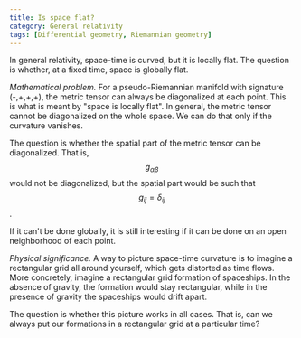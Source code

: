 ```yaml
---
title: Is space flat?
category: General relativity
tags: [Differential geometry, Riemannian geometry]
---
```

In general relativity, space-time is curved, but it is locally flat. The question is
whether, at a fixed time, space is globally flat.

*Mathematical problem.* For a pseudo-Riemannian manifold with signature (-,+,+,+),
the metric tensor can always be diagonalized at each point. This is what is meant
by "space is locally flat". In general, the metric tensor cannot be diagonalized
on the whole space. We can do that only if the curvature vanishes.

The question is whether the spatial part of the metric tensor can be diagonalized. That is,
$$g_{\alpha\beta}$$ would not be diagonalized, but the spatial part would be such
that $$g_{ij} = \delta_{ij}$$.

If it can't be done globally, it is still interesting if it can be done on an
open neighborhood of each point.

*Physical significance.* A way to picture space-time curvature is to imagine a
rectangular grid all around yourself, which gets distorted as time flows.
More concretely, imagine a rectangular grid formation of spaceships. In the absence of
gravity, the formation would stay rectangular, while in the presence of gravity
the spaceships would drift apart.

The question is whether this picture works in all cases. That is, can we always
put our formations in a rectangular grid at a particular time?
